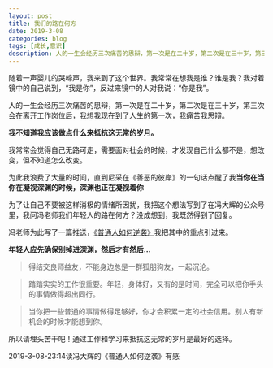 ```yaml
---
layout: post
title: 我们的路在何方
date: 2019-3-08
categories: blog
tags: [成长,意识]
description: 人的一生会经历三次痛苦的思辩，第一次是在二十岁，第二次是在三十岁，第三次会在离开工作岗位后，我想我现在处在了人生的第一次。
---
```


随着一声婴儿的哭啼声，我来到了这个世界。我常常在想我是谁？谁是我？我对着镜中的自己说到，“我是你”，反过来镜中的人对我说：“你是我”。

人的一生会经历三次痛苦的思辩，第一次是在二十岁，第二次是在三十岁，第三次会在离开工作岗位后，我想我现在到了人生的第一次，我痛苦我思辩。

**我不知道我应该做点什么来抵抗这无常的岁月。**

我常常会觉得自己无路可走，需要面对社会的时候，才发现自己什么都不是，想改变，但不知道怎么改变。

为此我浪费了大量的时间，直到尼采在《善恶的彼岸》的一句话点醒了我**当你在当你在凝视深渊的时候，深渊也正在凝视着你**

为了让自己不要被这样消极的情绪所因扰，我把这个想法写到了在冯大辉的公众号里，我问冯老师我们年轻人的路在何方？没成想到，我既然得到了回复。

冯老师为此写了一篇推送，[《普通人如何逆袭》](https://mp.weixin.qq.com/s/dXg7LCoQNUTAiSrGengiNw)我把其中的重点引过来。

**年轻人应先确保别掉进深渊，然后才有然后...**

> 得结交良师益友，不能身边总是一群狐朋狗友，一起沉沦。

> 踏踏实实的工作很重要。年轻，身体好，又有的是时间，完全可以把你手头的事情做得超出同行。

> 当你把一些普通的事情做得足够好，你才会积累一定的社会信用。别人有新机会的时候才能想到你。

所以请埋头苦干吧！通过工作和学习来抵抗这无常的岁月是最好的选择。

2019-3-08-23:14读冯大辉的《普通人如何逆袭》有感


